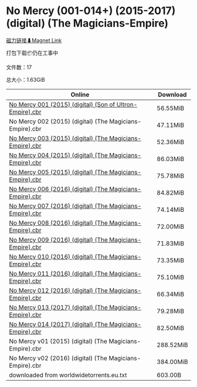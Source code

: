 # No Mercy (001-014+) (2015-2017) (digital) (The Magicians-Empire)

[磁力链接⬇Magnet Link](magnet:?xt=urn:btih:d4b37878bf71f55311bf2e1be0ba898bdb27dba0&dn=No%20Mercy%20%28001-014%2B%29%20%282015-2017%29%20%28digital%29%20%28The%20Magicians-Empire%29)

打包下载📦仍在工事中

文件数：17

总大小：1.63GiB

Online | Download
--- | ---
[No Mercy 001 (2015) (digital) (Son of Ultron-Empire).cbr](https://github.com/alicewish/markdown/blob/master/comic/No-Mercy-001-2015-digital-Son-of-Ultron-Empire-cbr.md) | 56.55MiB
No Mercy 002 (2015) (digital) (The Magicians-Empire).cbr | 47.11MiB
[No Mercy 003 (2015) (digital) (The Magicians-Empire).cbr](https://github.com/alicewish/markdown/blob/master/comic/No-Mercy-003-2015-digital-Magicians-Empire-cbr.md) | 52.36MiB
[No Mercy 004 (2015) (digital) (The Magicians-Empire).cbr](https://github.com/alicewish/markdown/blob/master/comic/No-Mercy-004-2015-digital-Magicians-Empire-cbr.md) | 86.03MiB
[No Mercy 005 (2015) (digital) (The Magicians-Empire).cbr](https://github.com/alicewish/markdown/blob/master/comic/No-Mercy-005-2015-digital-Magicians-Empire-cbr.md) | 75.78MiB
[No Mercy 006 (2016) (digital) (The Magicians-Empire).cbr](https://github.com/alicewish/markdown/blob/master/comic/No-Mercy-006-2016-digital-Magicians-Empire-cbr.md) | 84.82MiB
[No Mercy 007 (2016) (digital) (The Magicians-Empire).cbr](https://github.com/alicewish/markdown/blob/master/comic/No-Mercy-007-2016-digital-Magicians-Empire-cbr.md) | 74.14MiB
[No Mercy 008 (2016) (digital) (The Magicians-Empire).cbr](https://github.com/alicewish/markdown/blob/master/comic/No-Mercy-008-2016-digital-Magicians-Empire-cbr.md) | 72.00MiB
[No Mercy 009 (2016) (digital) (The Magicians-Empire).cbr](https://github.com/alicewish/markdown/blob/master/comic/No-Mercy-009-2016-digital-Magicians-Empire-cbr.md) | 71.83MiB
[No Mercy 010 (2016) (digital) (The Magicians-Empire).cbr](https://github.com/alicewish/markdown/blob/master/comic/No-Mercy-010-2016-digital-Magicians-Empire-cbr.md) | 73.35MiB
[No Mercy 011 (2016) (digital) (The Magicians-Empire).cbr](https://github.com/alicewish/markdown/blob/master/comic/No-Mercy-011-2016-digital-Magicians-Empire-cbr.md) | 75.10MiB
[No Mercy 012 (2016) (digital) (The Magicians-Empire).cbr](https://github.com/alicewish/markdown/blob/master/comic/No-Mercy-012-2016-digital-Magicians-Empire-cbr.md) | 66.34MiB
[No Mercy 013 (2017) (digital) (The Magicians-Empire).cbr](https://github.com/alicewish/markdown/blob/master/comic/No-Mercy-013-2017-digital-Magicians-Empire-cbr.md) | 79.28MiB
[No Mercy 014 (2017) (digital) (The Magicians-Empire).cbr](https://github.com/alicewish/markdown/blob/master/comic/No-Mercy-014-2017-digital-Magicians-Empire-cbr.md) | 82.50MiB
No Mercy v01 (2015) (digital) (The Magicians-Empire).cbr | 288.52MiB
No Mercy v02 (2016) (digital) (The Magicians-Empire).cbr | 384.00MiB
downloaded from worldwidetorrents.eu.txt | 603.00B